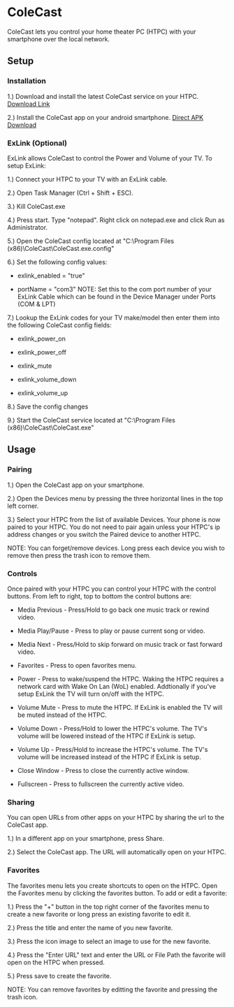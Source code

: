 # ColeCast
ColeCast lets you control your home theater PC (HTPC) with your smartphone over the local network.

## Setup

### Installation
1.) Download and install the latest ColeCast service on your HTPC. [Download Link](https://github.com/KarmaPenny/ColeCast/raw/master/release/CurrentVersion/ColeCast-Installer.msi)

2.) Install the ColeCast app on your android smartphone. [Direct APK Download](https://github.com/KarmaPenny/ColeCast/raw/master/release/CurrentVersion/ColeCast.apk)

### ExLink (Optional)
ExLink allows ColeCast to control the Power and Volume of your TV. To setup ExLink:

1.) Connect your HTPC to your TV with an ExLink cable. 

2.) Open Task Manager (Ctrl + Shift + ESC).

3.) Kill ColeCast.exe

4.) Press start. Type "notepad". Right click on notepad.exe and click Run as Administrator. 

5.) Open the ColeCast config located at "C:\Program Files (x86)\ColeCast\ColeCast.exe.config"

6.) Set the following config values:

* exlink_enabled = "true"

* portName = "com3" NOTE: Set this to the com port number of your ExLink Cable which can be found in the Device Manager under Ports (COM & LPT)

7.) Lookup the ExLink codes for your TV make/model then enter them into the following ColeCast config fields:

* exlink_power_on

* exlink_power_off

* exlink_mute

* exlink_volume_down

* exlink_volume_up

8.) Save the config changes

9.) Start the ColeCast service located at "C:\Program Files (x86)\ColeCast\ColeCast.exe"

## Usage

### Pairing
1.) Open the ColeCast app on your smartphone.

2.) Open the Devices menu by pressing the three horizontal lines in the top left corner.

3.) Select your HTPC from the list of available Devices. Your phone is now paired to your HTPC. You do not need to pair again unless your HTPC's ip address changes or you switch the Paired device to another HTPC.

NOTE: You can forget/remove devices. Long press each device you wish to remove then press the trash icon to remove them.

### Controls
Once paired with your HTPC you can control your HTPC with the control buttons. From left to right, top to bottom the control buttons are:

* Media Previous - Press/Hold to go back one music track or rewind video.

* Media Play/Pause - Press to play or pause current song or video.

* Media Next - Press/Hold to skip forward on music track or fast forward video.

* Favorites - Press to open favorites menu.

* Power - Press to wake/suspend the HTPC. Waking the HTPC requires a network card with Wake On Lan (WoL) enabled. Addtionally if you've setup ExLink the TV will turn on/off with the HTPC.

* Volume Mute - Press to mute the HTPC. If ExLink is enabled the TV will be muted instead of the HTPC.

* Volume Down - Press/Hold to lower the HTPC's volume. The TV's volume will be lowered instead of the HTPC if ExLink is setup.

* Volume Up - Press/Hold to increase the HTPC's volume. The TV's volume will be increased instead of the HTPC if ExLink is setup.

* Close Window - Press to close the currently active window.

* Fullscreen - Press to fullscreen the currently active video.

### Sharing
You can open URLs from other apps on your HTPC by sharing the url to the ColeCast app.

1.) In a different app on your smartphone, press Share.

2.) Select the ColeCast app. The URL will automatically open on your HTPC.

### Favorites
The favorites menu lets you create shortcuts to open on the HTPC. Open the Favorites menu by clicking the favorites button. To add or edit a favorite:

1.) Press the "+" button in the top right corner of the favorites menu to create a new favorite or long press an existing favorite to edit it.

2.) Press the title and enter the name of you new favorite.

3.) Press the icon image to select an image to use for the new favorite.

4.) Press the "Enter URL" text and enter the URL or File Path the favorite will open on the HTPC when pressed.

5.) Press save to create the favorite.

NOTE: You can remove favorites by editting the favorite and pressing the trash icon.
